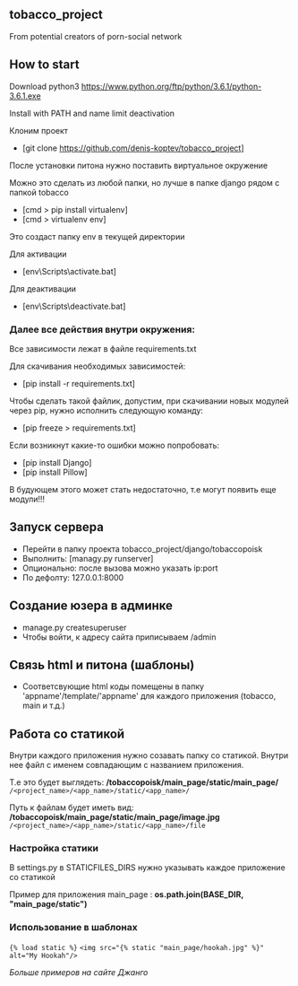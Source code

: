 ## tobacco_project

From potential creators of porn-social network


## How to start

Download python3 https://www.python.org/ftp/python/3.6.1/python-3.6.1.exe

Install with PATH and name limit deactivation

Клоним проект
* [git clone https://github.com/denis-koptev/tobacco_project]

После установки питона нужно поставить виртуальное окружение

Можно это сделать из любой папки, но лучше в папке django рядом с папкой tobacco
* [cmd > pip install virtualenv]
* [cmd > virtualenv env]

Это создаст папку env в текущей директории

Для активации 	
* [env\Scripts\activate.bat]

Для деактивации 
* [env\Scripts\deactivate.bat]

### Далее все действия внутри окружения:

Все зависимости лежат в файле requirements.txt

Для скачивания необходимых зависимостей:
* [pip install -r requirements.txt]
	
Чтобы сделать такой файлик, допустим, при скачивании новых модулей через pip, нужно исполнить следующую команду:
* [pip freeze > requirements.txt]

Если возникнут какие-то ошибки можно попробовать:
* [pip install Django]
* [pip install Pillow]

В будующем этого может стать недостаточно, т.е могут появить еще модули!!!

## Запуск сервера

* Перейти в папку проекта tobacco_project/django/tobaccopoisk
* Выполнить: [managy.py runserver]
* Опционально: после вызова можно указать ip:port
* По дефолту: 127.0.0.1:8000

## Создание юзера в админке

* manage.py createsuperuser
* Чтобы войти, к адресу сайта приписываем /admin

## Связь html и питона (шаблоны)

* Соответсвующие html коды помещены в папку
'appname'/template/'appname' для каждого приложения (tobacco, main и т.д.)

## Работа со статикой
Внутри каждого приложения нужно созавать папку со статикой. Внутри нее файл с именем совпадающим с названием приложения.

Т.е это будет выглядеть: **/tobaccopoisk/main_page/static/main_page/** `/<project_name>/<app_name>/static/<app_name>/`

Путь к файлам будет иметь вид: **/tobaccopoisk/main_page/static/main_page/image.jpg** `/<project_name>/<app_name>/static/<app_name>/file`

### Настройка статики

В settings.py в STATICFILES_DIRS нужно указывать каждое приложение со статикой

Пример для приложения main_page : **os.path.join(BASE_DIR, "main_page/static")**
### Использование в шаблонах
`{% load static %}`
`<img src="{% static "main_page/hookah.jpg" %}" alt="My Hookah"/>`

*Больше примеров на сайте Джанго*
